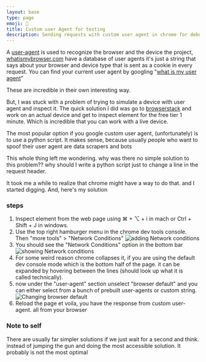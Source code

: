 ```yaml
---
layout: base
type: page
emoji: 🐙
title: Custom user Agent for testing
description: Sending requests with custom user agent in chrome for debugging
---
```


A [user-agent](https://en.wikipedia.org/wiki/User_agent) is used to recognize the browser and the device the project, [whatismybrowser.com](https://developers.whatismybrowser.com/useragents/explore/) have a database of user agents it's just a string that says about your browser and device type that is sent as a cookie in every request. You can find your current user agent by googling "[what is my user agent](https://www.google.com/search?q=what+is+my+user+agent)"

These are incredible in their own interesting way.

But, I was stuck with a problem of trying to simulate a device with user agent and inspect it. The quick solution I did was go to [browserstack](https://www.browserstack.com/) and work on an actual device and get to inspect element for the free tier 1 minute. Which is incredible that you can work with a live device.

The most popular option if you google custom user agent, (unfortunately) is to use a python script. It makes sense, because usually people who want to spoof their user agent are data scrapers and bots

This whole thing left me wondering. why was there no simple solution to this problem?? why should I write a python script just to change a line in the request header.

It took me a while to realize that chrome might have a way to do that. and I started digging. And, here's my solution

### steps

1. Inspect element from the web page using ⌘ + ⌥ + i  in mach or Ctrl + Shift + J in windows.
2. Use the top right hamburger menu in the chrome dev tools console. Then "more tools" > "Network Conditions"
![adding Network conditions](/assets/images/custom_ua/1.png)
3. You should see the "Network Conditions" option in the bottom bar
   ![showing Network conditions](/assets/images/custom_ua/2.png)
4. For some weird reason chrome collapses it, if you are using the default dev console mode which is the bottom half of the page. it can be expanded by hovering between the lines (should look up what it is called technically).
5. now under the "user-agent" section unselect "browser default" and you can either select from a bunch of prebuilt user-agents or custom string.
   ![Changing browser default](/assets/images/custom_ua/3.png)
6. Reload the page et voila, you have the response from custom user-agent. all from your browser


### Note to self

There are usually far simpler solutions if we just wait for a second and think. instead of jumping the gun and doing the most accessible solution. It probably is not the most optimal